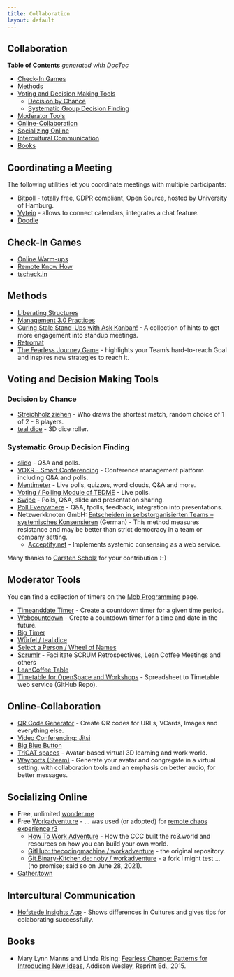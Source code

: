 ```yaml
---
title: Collaboration
layout: default
---
```


## Collaboration

<!-- doctoc --maxlevel 4 /Users/stefan/source/wonderbird/wonderbird.github.io/_pages/collaboration.md -->
<!-- START doctoc generated TOC please keep comment here to allow auto update -->
<!-- DON'T EDIT THIS SECTION, INSTEAD RE-RUN doctoc TO UPDATE -->
**Table of Contents**  *generated with [DocToc](https://github.com/thlorenz/doctoc)*

- [Check-In Games](#check-in-games)
- [Methods](#methods)
- [Voting and Decision Making Tools](#voting-and-decision-making-tools)
  - [Decision by Chance](#decision-by-chance)
  - [Systematic Group Decision Finding](#systematic-group-decision-finding)
- [Moderator Tools](#moderator-tools)
- [Online-Collaboration](#online-collaboration)
- [Socializing Online](#socializing-online)
- [Intercultural Communication](#intercultural-communication)
- [Books](#books)

<!-- END doctoc generated TOC please keep comment here to allow auto update -->

## Coordinating a Meeting

The following utilities let you coordinate meetings with multiple participants:

- [Bitpoll](https://bitpoll.de/) - totally free, GDPR compliant, Open Source, hosted by University of Hamburg.
- [Vytein](https://www.vyte.in/) - allows to connect calendars, integrates a chat feature.
- [Doodle](https://doodle.com/)

## Check-In Games

- [Online Warm-ups](https://www.workshop-spiele.de/category/online-warm-ups/)
- [Remote Know How](https://qundg.de/remote-know-how/)
- [tscheck.in](http://tscheck.in/)

## Methods

- [Liberating Structures](https://liberatingstructures.com/)
- [Management 3.0 Practices](https://management30.com/practice/)
- [Curing Stale Stand-Ups with Ask Kanban!](https://blog.huge.io/ending-stale-stand-ups-with-ask-kanban-64de6c084d60) - A collection of hints to get more engagement into standup meetings.
- [Retromat](https://retromat.org/)
- [The Fearless Journey Game](https://fearlessjourney.info/) - highlights your Team’s hard-to-reach Goal and inspires new strategies to reach it.

## Voting and Decision Making Tools

### Decision by Chance

- [Streichholz ziehen](https://www.streichholzziehen.de/) - Who draws the shortest match, random choice of 1 of 2 - 8 players.
- [teal dice](http://a.teall.info/dice/) - 3D dice roller.

### Systematic Group Decision Finding

- [slido](https://sli.do) - Q&A and polls.
- [VOXR - Smart Conferencing](https://voxr.org/de) - Conference management platform including Q&A and polls.
- [Mentimeter](https://www.mentimeter.com/) - Live polls, quizzes, word clouds, Q&A and more.
- [Voting / Polling Module of TEDME](https://tedme.com/home/voting) - Live polls.
- [Swipe](https://www.swipe.to/) - Polls, Q&A, slide and presentation sharing.
- [Poll Everywhere](https://www.polleverywhere.com/) - Q&A, fpolls, feedback, integration into presentations.
- Netzwerkknoten GmbH: [Entscheiden in selbstorganisierten Teams – systemisches Konsensieren](https://www.netzwerkknoten.com/entscheiden-in-selbstorganisierten-teams-systemisches-konsensieren) (German) - This method measures resistance and may be better than strict democracy in a team or company setting.
  - [Acceptify.net](https://www.acceptify.at/de/start) - Implements systemic consensing as a web service.

Many thanks to [Carsten Scholz](https://www.scholz-management.de/) for your contribution :-)

## Moderator Tools

You can find a collection of timers on the [Mob Programming](software-crafting/mob-programming.html) page.

- [Timeanddate Timer](https://www.timeanddate.com/timer/) - Create a countdown timer for a given time period.
- [Webcountdown](https://www.webcountdown.de/) - Create a countdown timer for a time and date in the future.
- [Big Timer](https://www.bigtimer.net)
- [Würfel / teal dice](http://a.teall.info/dice/)
- [Select a Person / Wheel of Names](https://wheelofnames.com/)
- [Scrumlr](https://scrumlr.io) - Facilitate SCRUM Retrospectives, Lean Coffee Meetings and others
- [LeanCoffee Table](https://www.leancoffeetable.com/)
- [Timetable for OpenSpace and Workshops](https://github.com/OpenSpaceOrg/jbe) - Spreadsheet to Timetable web service (GitHub Repo).

## Online-Collaboration

- [QR Code Generator](https://www.qrcode-generator.de/) - Create QR codes for URLs, VCards, Images and everything else.
- [Video Conferencing: Jitsi](https://meet.jit.si/)
- [Big Blue Button](https://bigbluebutton.org/)
- [TriCAT spaces](https://www.tricat-spaces.net/) - Avatar-based virtual 3D learning and work world.
- [Wayports (Steam)](https://store.steampowered.com/app/1548970/Wayports/) - Generate your avatar and congregate in a virtual setting, with collaboration tools and an emphasis on better audio, for better messages.

## Socializing Online

- Free, unlimited [wonder.me](https://www.wonder.me)
- Free [Workadventu.re](https://workadventu.re) - ... was used (or adopted) for [remote chaos experience r3](https://events.ccc.de/2020/12/31/rc3-es-war-einmal-kein-congress/)
  - [How To Work Adventure](https://howto.rc3.world/workadventure.en.html) - How the CCC built the rc3.world and resources on how you can build your own world.
  - [GitHub: thecodingmachine / workadventure](https://github.com/thecodingmachine/workadventure) - the original repository.
  - [Git.Binary-Kitchen.de: noby / workadventure](https://git.binary-kitchen.de/noby/workadventure) - a fork I might test ... (no promise; said so on June 28, 2021).
- [Gather.town](https://gather.town)

## Intercultural Communication

- [Hofstede Insights App](https://apps.apple.com/us/app/hofstede-insights/id1475925653) - Shows differences in Cultures and gives tips for colaborating successfully.

## Books

- Mary Lynn Manns and Linda Rising: [Fearless Change: Patterns for Introducing New Ideas](https://books.google.de/books?id=lg75rK179nsC), Addison Wesley, Reprint Ed., 2015.
